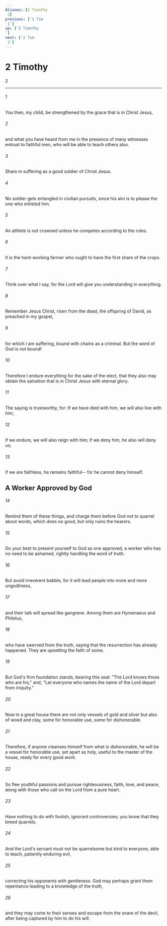 ```yaml
---
Aliases: [2 Timothy 2]
previous: ['2 Tim 1']
up: ['2 Timothy']
next: ['2 Tim 3']
---
```

# 2 Timothy 2

***
 

###### 1 
You then, my child, be strengthened by the grace that is in Christ Jesus,  

###### 2 
and what you have heard from me in the presence of many witnesses entrust to faithful men, who will be able to teach others also.  

###### 3 
Share in suffering as a good soldier of Christ Jesus.  

###### 4 
No soldier gets entangled in civilian pursuits, since his aim is to please the one who enlisted him.  

###### 5 
An athlete is not crowned unless he competes according to the rules.  

###### 6 
It is the hard-working farmer who ought to have the first share of the crops.  

###### 7 
Think over what I say, for the Lord will give you understanding in everything.  

###### 8 
Remember Jesus Christ, risen from the dead, the offspring of David, as preached in my gospel,  

###### 9 
for which I am suffering, bound with chains as a criminal. But the word of God is not bound!  

###### 10 
Therefore I endure everything for the sake of the elect, that they also may obtain the salvation that is in Christ Jesus with eternal glory.  

###### 11 
The saying is trustworthy, for: If we have died with him, we will also live with him;   

###### 12 
if we endure, we will also reign with him;  if we deny him, he also will deny us;   

###### 13 
if we are faithless, he remains faithful-- for he cannot deny himself.  ## A Worker Approved by God  

###### 14 
Remind them of these things, and charge them before God not to quarrel about words, which does no good, but only ruins the hearers.  

###### 15 
Do your best to present yourself to God as one approved, a worker who has no need to be ashamed, rightly handling the word of truth.  

###### 16 
But avoid irreverent babble, for it will lead people into more and more ungodliness,  

###### 17 
and their talk will spread like gangrene. Among them are Hymenaeus and Philetus,  

###### 18 
who have swerved from the truth, saying that the resurrection has already happened. They are upsetting the faith of some.  

###### 19 
But God's firm foundation stands, bearing this seal: "The Lord knows those who are his," and, "Let everyone who names the name of the Lord depart from iniquity."  

###### 20 
Now in a great house there are not only vessels of gold and silver but also of wood and clay, some for honorable use, some for dishonorable.  

###### 21 
Therefore, if anyone cleanses himself from what is dishonorable, he will be a vessel for honorable use, set apart as holy, useful to the master of the house, ready for every good work.  

###### 22 
So flee youthful passions and pursue righteousness, faith, love, and peace, along with those who call on the Lord from a pure heart.  

###### 23 
Have nothing to do with foolish, ignorant controversies; you know that they breed quarrels.  

###### 24 
And the Lord's servant must not be quarrelsome but kind to everyone, able to teach, patiently enduring evil,  

###### 25 
correcting his opponents with gentleness. God may perhaps grant them repentance leading to a knowledge of the truth,  

###### 26 
and they may come to their senses and escape from the snare of the devil, after being captured by him to do his will.
